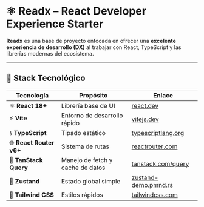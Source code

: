 # ⚛️ Readx – React Developer Experience Starter

**Readx** es una base de proyecto enfocada en ofrecer una **excelente experiencia de desarrollo (DX)** al trabajar con React, TypeScript y las librerías modernas del ecosistema.

---

## 🚀 Stack Tecnológico

| Tecnología | Propósito | Enlace |
|-------------|------------|---------|
| ⚛️ **React 18+** | Librería base de UI | [react.dev](https://react.dev/) |
| ⚡ **Vite** | Entorno de desarrollo rápido | [vitejs.dev](https://vitejs.dev/) |
| 🌀 **TypeScript** | Tipado estático | [typescriptlang.org](https://www.typescriptlang.org/) |
| 🌐 **React Router v6+** | Sistema de rutas | [reactrouter.com](https://reactrouter.com/en/main) |
| 🔁 **TanStack Query** | Manejo de fetch y cache de datos | [tanstack.com/query](https://tanstack.com/query/latest) |
| 💾 **Zustand** | Estado global simple | [zustand-demo.pmnd.rs](https://zustand-demo.pmnd.rs/) |
| 🎨 **Tailwind CSS** | Estilos rápidos | [tailwindcss.com](https://tailwindcss.com/) |